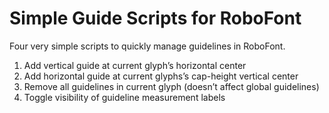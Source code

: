 # Simple Guide Scripts for RoboFont

Four very simple scripts to quickly manage guidelines in RoboFont.

1. Add vertical guide at current glyph’s horizontal center
2. Add horizontal guide at current glyphs’s cap-height vertical center
3. Remove all guidelines in current glyph (doesn’t affect global guidelines)
4. Toggle visibility of guideline measurement labels
